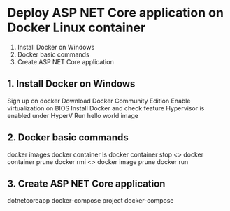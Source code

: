 # Deploy ASP NET Core application on Docker Linux container

1. Install Docker on Windows
2. Docker basic commands
3. Create ASP NET Core application

## 1. Install Docker on Windows

Sign up on docker
Download Docker Community Edition
Enable virtualization on BIOS
Install Docker and check feature Hypervisor is enabled under HyperV
Run hello world image

## 2. Docker basic commands

docker images
docker container ls
docker container stop <>
docker container prune
docker rmi <>
docker image prune
docker run

## 3. Create ASP NET Core application

dotnetcoreapp
docker-compose project
docker-compose
